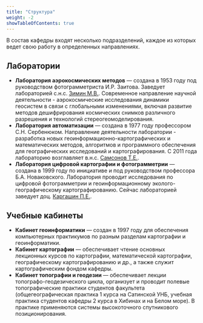 ```yaml
---
title: "Структура"
weight: -2
showTableOfContents: true
---
```


В состав кафедры входят несколько подразделений, каждое из которых ведет свою работу в определенных направлениях.

## Лаборатории

* **Лаборатория аэрокосмических методов** — cоздана в 1953 году под руководством фотограмметриста И.Р. Заитова. 
Заведует лабораторией с.н.с. [Зимин М.В.](). Современное направление научной деятельности - аэрокосмические исследования 
динамики геосистем в связи с глобальными изменениями, включая развитие методов дешифрирования космических снимков 
различного разрешения и технологий стереогеомоделирования.
* **Лаборатория автоматизации** — создана в 1977 году профессором С.Н. Сербенюком. Направление деятельности лаборатории - 
разработка новых геоинформационно-картографических и математических методов, алгоритмов и программного 
обеспечения для географических исследований и картографирования. С 2011 года лабораторию возглавляет в.н.с. [Самсонов Т.Е.]().
* **Лаборатория цифровой картографии и фотограмметрии** — создана в 1999 году по инициативе и под руководством 
профессора Б.А. Новаковского. Лаборатория проводит исследования по цифровой фотограмметрии и геоинформационному 
эколого-географическому картографированию. Сейчас лабораторией заведует доц. [Каргашин П.Е.]().
	
## Учебные кабинеты

* **Кабинет геоинформатики** — создан в 1997 году для обеспечения компьютерных практикумов по разным разделам картографии и геоинформатики.
* **Кабинет картографии** — обеспечивает чтение основных лекционных курсов по картографии, математической картографии, 
географическому картографированию и др., а также служит картографическим фондом кафедры.
* **Кабинет топографии и геодезии** — обеспечивает лекции топографо-геодезического цикла, организует и проводит 
полевые топографические практики студентов факультета (общегеографическая практика 1 курса на Сатинской УНБ, учебная практика 
студентов кафедры 2 курса в Хибинах и на Белом море). В практике применяются системы высокоточного спутникового позиционирования.